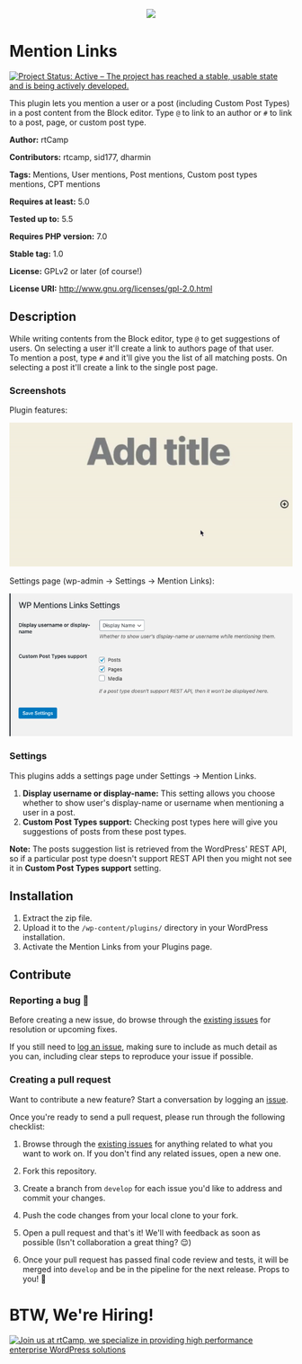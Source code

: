 <p align="center">
<a href="https://rtcamp.com/?ref=mention-links-repo" target="_blank"><img width="200"src="https://rtcamp.com/wp-content/themes/rtcamp-v9/assets/img/site-logo-black.svg"></a>
</p>

# Mention Links
[![Project Status: Active – The project has reached a stable, usable state and is being actively developed.](https://www.repostatus.org/badges/latest/active.svg)](https://www.repostatus.org/#active)

This plugin lets you mention a user or a post (including Custom Post Types) in a post content from the Block editor. Type `@` to link to an author or `#` to link to a post, page, or custom post type.

**Author:** rtCamp

**Contributors:** rtcamp, sid177, dharmin

**Tags:** Mentions, User mentions, Post mentions, Custom post types mentions, CPT mentions

**Requires at least:** 5.0

**Tested up to:** 5.5

**Requires PHP version:** 7.0

**Stable tag:** 1.0

**License:** GPLv2 or later (of course!)

**License URI:** http://www.gnu.org/licenses/gpl-2.0.html

## Description ##
While writing contents from the Block editor, type `@` to get suggestions of users. On selecting a user it'll create a link to authors page of that user.  
To mention a post, type `#` and it'll give you the list of all matching posts. On selecting a post it'll create a link to the single post page.

### Screenshots ###

Plugin features:

![Plugin features](/wp-assets/screenshot-1.gif?raw=true)

Settings page (wp-admin -> Settings -> Mention Links):

![Settings page](/wp-assets/screenshot-2.png?raw=true)

### Settings ###
This plugins adds a settings page under Settings -> Mention Links.
1. **Display username or display-name:** This setting allows you choose whether to show user's display-name or username when mentioning a user in a post.
2. **Custom Post Types support:** Checking post types here will give you suggestions of posts from these post types.

**Note:** The posts suggestion list is retrieved from the WordPress' REST API, so if a particular post type doesn't support REST API then you might not see it in **Custom Post Types support** setting.

## Installation ##

1. Extract the zip file.
2. Upload it to the `/wp-content/plugins/` directory in your WordPress installation.
3. Activate the Mention Links from your Plugins page.

## Contribute

### Reporting a bug 🐞

Before creating a new issue, do browse through the [existing issues](https://github.com/rtCamp/wp-mention-links/issues) for resolution or upcoming fixes. 

If you still need to [log an issue](https://github.com/rtCamp/wp-mention-links/issues/new), making sure to include as much detail as you can, including clear steps to reproduce your issue if possible.

### Creating a pull request

Want to contribute a new feature? Start a conversation by logging an [issue](https://github.com/rtCamp/wp-mention-links/issues).

Once you're ready to send a pull request, please run through the following checklist: 

1. Browse through the [existing issues](https://github.com/rtCamp/wp-mention-links/issues) for anything related to what you want to work on. If you don't find any related issues, open a new one.

1. Fork this repository.

1. Create a branch from `develop` for each issue you'd like to address and commit your changes.

1. Push the code changes from your local clone to your fork.

1. Open a pull request and that's it! We'll with feedback as soon as possible (Isn't collaboration a great thing? 😌)

1. Once your pull request has passed final code review and tests, it will be merged into `develop` and be in the pipeline for the next release. Props to you! 🎉


# BTW, We're Hiring!

<a href="https://rtcamp.com/"><img src="https://rtcamp.com/wp-content/uploads/2019/04/github-banner@2x.png" alt="Join us at rtCamp, we specialize in providing high performance enterprise WordPress solutions"></a>
